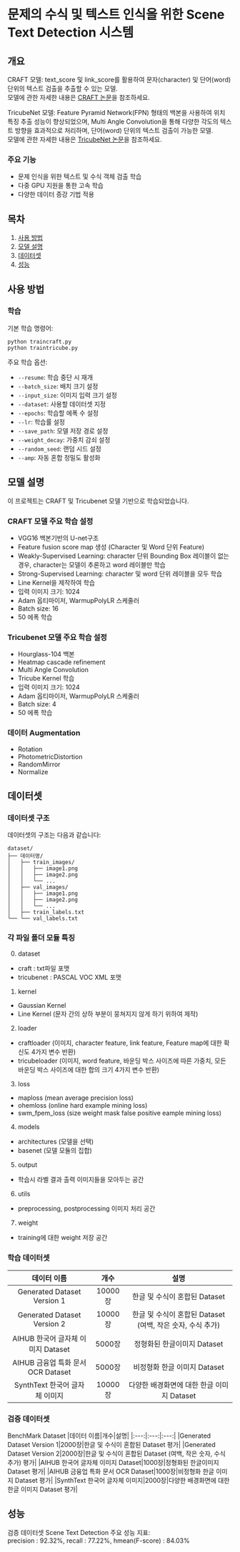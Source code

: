 # 문제의 수식 및 텍스트 인식을 위한 Scene Text Detection 시스템

## 개요
CRAFT 모델: text_score 및 link_score를 활용하여 문자(character) 및 단어(word) 단위의 텍스트 검출을 추출할 수 있는 모델.   
모델에 관한 자세한 내용은 [CRAFT 논문](https://arxiv.org/abs/1904.01941)을 참조하세요.   

TricubeNet 모델: Feature Pyramid Network(FPN) 형태의 백본을 사용하여 위치 특징 추출 성능이 향상되었으며, Multi Angle Convolution을 통해 다양한 각도의 텍스트 방향을 효과적으로 처리하며, 단어(word) 단위의 텍스트 검출이 가능한 모델.   
모델에 관한 자세한 내용은 [TricubeNet 논문](https://arxiv.org/abs/2104.11435)을 참조하세요.   


### 주요 기능
- 문제 인식을 위한 텍스트 및 수식 객체 검출 학습
- 다중 GPU 지원을 통한 고속 학습
- 다양한 데이터 증강 기법 적용

## 목차
1. [사용 방법](#사용-방법)
2. [모델 설명](#모델-설명)
3. [데이터셋](#데이터셋)
4. [성능](#성능)

## 사용 방법

### 학습

기본 학습 명령어:
```shell
python traincraft.py
python traintricube.py
```

주요 학습 옵션:
- `--resume`: 학습 중단 시 재개
- `--batch_size`: 배치 크기 설정
- `--input_size`: 이미지 입력 크기 설정
- `--dataset`: 사용할 데이터셋 지정
- `--epochs`: 학습할 에폭 수 설정
- `--lr`: 학습률 설정
- `--save_path`: 모델 저장 경로 설정
- `--weight_decay`: 가중치 감쇠 설정
- `--random_seed`: 랜덤 시드 설정
- `--amp`: 자동 혼합 정밀도 활성화

## 모델 설명

이 프로젝트는 CRAFT 및 Tricubenet 모델 기반으로 학습되었습니다.
### CRAFT 모델 주요 학습 설정
- VGG16 백본기반의 U-net구조
- Feature fusion score map 생성 (Character 및 Word 단위 Feature)
- Weakly-Supervised Learning: character 단위 Bounding Box 레이블이 없는 경우, character는 모델이 추론하고 word 레이블만 학습
- Strong-Supervised Learning: character 및 word 단위 레이블을 모두 학습
- Line Kernel을 제작하여 학습
- 입력 이미지 크기: 1024
- Adam 옵티마이저, WarmupPolyLR 스케줄러
- Batch size: 16
- 50 에폭 학습

### Tricubenet 모델 주요 학습 설정
- Hourglass-104 백본
- Heatmap cascade refinement
- Multi Angle Convolution
- Tricube Kernel 학습
- 입력 이미지 크기: 1024
- Adam 옵티마이저, WarmupPolyLR 스케줄러
- Batch size: 4
- 50 에폭 학습

### 데이터 Augmentation
 - Rotation
 - PhotometricDistortion
 - RandomMirror
 - Normalize

## 데이터셋

### 데이터셋 구조
데이터셋의 구조는 다음과 같습니다:
```shell
dataset/
├── 데이터명/
│   ├── train_images/
│   │   ├── image1.png
│   │   ├── image2.png
│   │   └── ...
│   ├── val_images/
│   │   ├── image1.png
│   │   ├── image2.png
│   │   └── ...
│   ├── train_labels.txt
└── └── val_labels.txt
```

### 각 파일 폴더 모듈 특징
0. dataset
- craft : txt파일 포맷
- tricubenet : PASCAL VOC XML 포맷
1. kernel
- Gaussian Kernel
- Line Kernel (문자 간의 상하 부분이 뭉쳐지지 않게 하기 위하여 제작)
2. loader
- craftloader (이미지, character feature, link feature, Feature map에 대한 확신도 4가지 변수 반환)
- tricubeloader (이미지, word feature, 바운딩 박스 사이즈에 따른 가중치, 모든 바운딩 박스 사이즈에 대한 합의 크기 4가지 변수 반환)
3. loss
- maploss (mean average precision loss)
- ohemloss (online hard example mining loss)
- swm_fpem_loss (size weight mask false positive eample mining loss)
4. models
- architectures (모델을 선택)
- basenet (모델 모듈의 집합)
5. output
- 학습시 라벨 결과 출력 이미지들을 모아두는 공간
6. utils
- preprocessing, postprocessing 이미지 처리 공간
7. weight
- training에 대한 weight 저장 공간

### 학습 데이터셋
|데이터 이름|개수|설명|
|:---:|:---:|:---:|
|Generated Dataset Version 1|10000장|한글 및 수식이 혼합된 Dataset|
|Generated Dataset Version 2|10000장|한글 및 수식이 혼합된 Dataset (여백, 작은 숫자, 수식 추가)|
|AIHUB 한국어 글자체 이미지 Dataset|5000장|정형화된 한글이미지 Dataset|
|AIHUB 금융업 특화 문서 OCR Dataset|5000장|비정형화 한글 이미지 Dataset|
|SynthText 한국어 글자체 이미지|10000장|다양한 배경화면에 대한 한글 이미지 Dataset|


### 검증 데이터셋
BenchMark Dataset
|데이터 이름|개수|설명|
|:---:|:---:|:---:|
|Generated Dataset Version 1|2000장|한글 및 수식이 혼합된 Dataset 평가|
|Generated Dataset Version 2|2000장|한글 및 수식이 혼합된 Dataset (여백, 작은 숫자, 수식 추가) 평가|
|AIHUB 한국어 글자체 이미지 Dataset|1000장|정형화된 한글이미지 Dataset 평가|
|AIHUB 금융업 특화 문서 OCR Dataset|1000장|비정형화 한글 이미지 Dataset  평가|
|SynthText 한국어 글자체 이미지|2000장|다양한 배경화면에 대한 한글 이미지 Dataset 평가|


## 성능
검증 데이터셋 Scene Text Detection 주요 성능 지표:   
precision : 92.32%, recall : 77.22%, hmean(F-score) : 84.03%
